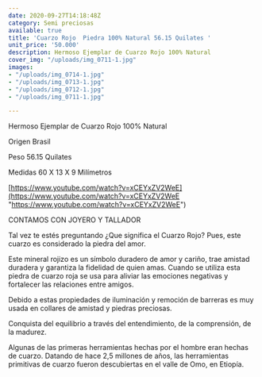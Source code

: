 ```yaml
---
date: 2020-09-27T14:18:48Z
category: Semi preciosas
available: true
title: 'Cuarzo Rojo  Piedra 100% Natural 56.15 Quilates '
unit_price: '50.000'
description: Hermoso Ejemplar de Cuarzo Rojo 100% Natural
cover_img: "/uploads/img_0711-1.jpg"
images:
- "/uploads/img_0714-1.jpg"
- "/uploads/img_0713-1.jpg"
- "/uploads/img_0712-1.jpg"
- "/uploads/img_0711-1.jpg"

---
```

Hermoso Ejemplar de Cuarzo Rojo 100% Natural

Origen Brasil 

Peso 56.15 Quilates 

Medidas 60 X 13 X 9 Milímetros

[https://www.youtube.com/watch?v=xCEYxZV2WeE](https://www.youtube.com/watch?v=xCEYxZV2WeE "https://www.youtube.com/watch?v=xCEYxZV2WeE")

CONTAMOS CON JOYERO Y TALLADOR

Tal vez te estés preguntando ¿Que significa el Cuarzo Rojo? Pues, este cuarzo es considerado la piedra del amor.

Este mineral rojizo es un símbolo duradero de amor y cariño, trae amistad duradera y garantiza la fidelidad de quien amas. Cuando se utiliza esta piedra de cuarzo roja se usa para aliviar las emociones negativas y fortalecer las relaciones entre amigos.

Debido a estas propiedades de iluminación y remoción de barreras es muy usada en collares de amistad y piedras preciosas.

Conquista del equilibrio a través del entendimiento, de la comprensión, de la madurez.

Algunas de las primeras herramientas hechas por el hombre eran hechas de cuarzo. Datando de hace 2,5 millones de años, las herramientas primitivas de cuarzo fueron descubiertas en el valle de Omo, en Etiopía.